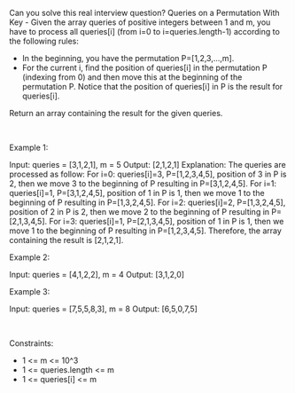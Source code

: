 Can you solve this real interview question? Queries on a Permutation With Key - Given the array queries of positive integers between 1 and m, you have to process all queries[i] (from i=0 to i=queries.length-1) according to the following rules:

 * In the beginning, you have the permutation P=[1,2,3,...,m].
 * For the current i, find the position of queries[i] in the permutation P (indexing from 0) and then move this at the beginning of the permutation P. Notice that the position of queries[i] in P is the result for queries[i].

Return an array containing the result for the given queries.

 

Example 1:


Input: queries = [3,1,2,1], m = 5
Output: [2,1,2,1] 
Explanation: The queries are processed as follow: 
For i=0: queries[i]=3, P=[1,2,3,4,5], position of 3 in P is 2, then we move 3 to the beginning of P resulting in P=[3,1,2,4,5]. 
For i=1: queries[i]=1, P=[3,1,2,4,5], position of 1 in P is 1, then we move 1 to the beginning of P resulting in P=[1,3,2,4,5]. 
For i=2: queries[i]=2, P=[1,3,2,4,5], position of 2 in P is 2, then we move 2 to the beginning of P resulting in P=[2,1,3,4,5]. 
For i=3: queries[i]=1, P=[2,1,3,4,5], position of 1 in P is 1, then we move 1 to the beginning of P resulting in P=[1,2,3,4,5]. 
Therefore, the array containing the result is [2,1,2,1].  


Example 2:


Input: queries = [4,1,2,2], m = 4
Output: [3,1,2,0]


Example 3:


Input: queries = [7,5,5,8,3], m = 8
Output: [6,5,0,7,5]


 

Constraints:

 * 1 <= m <= 10^3
 * 1 <= queries.length <= m
 * 1 <= queries[i] <= m